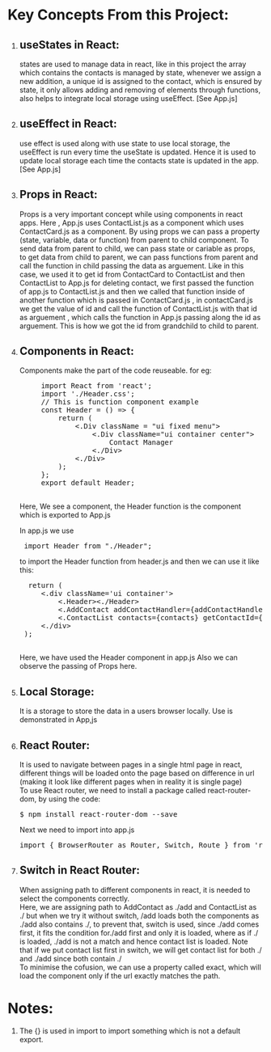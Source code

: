 # Key Concepts From this Project:

1) ## useStates in React: 
    states are used to manage data in react, like in this project the array which contains the contacts is managed by state, whenever we assign a new addition, a unique id is assigned to the contact, which is ensured by state, it only allows adding and removing of elements through functions, also helps to integrate local storage using useEffect. [See App.js]

2) ## useEffect in React:
    use effect is used along with use state to use local storage, the useEffect is run every time the useState is updated. Hence it is used to update local storage each time the contacts state is updated in the app. [See App.js]

3) ## Props in React:
    Props is a very important concept while using components in react apps. Here , App.js uses ContactList.js as a component which uses ContactCard.js as a component. By using props we can pass a property (state, variable, data or function) from parent to child component. To send data from parent to child, we can pass state or cariable as props, to get data from child to parent, we can pass functions from parent and call the function in child passing the data as arguement. Like in this case, we used it to get id from ContactCard to ContactList and then ContactList to App.js for deleting contact, we first passed the function of app.js to ContactList.js and then we called that function inside of another function which is passed in ContactCard.js , in contactCard.js we get the value of id and call the function of ContactList.js with that id as arguement , which calls the function in App.js passing along the id as arguement. This is how we got the id from grandchild to child to parent.

4) ## Components in React:
    Components make the part of the code reuseable. for eg:
    <pre>
        import React from 'react';
        import './Header.css';
        // This is function component example
        const Header = () => {
            return (
                <.Div className = "ui fixed menu">
                    <.Div className="ui container center">
                        Contact Manager
                    <./Div>
                <./Div>
            );
        };
        export default Header;
    </pre>
    Here, We see a component, the Header function is the component which is exported to App.js

    In app.js we use <pre> import Header from "./Header"; </pre> to import the Header function from header.js and then we can use it like this:

    <pre>
     return (
        <.div className='ui container'>
            <.Header><./Header>
            <.AddContact addContactHandler={addContactHandler}><./AddContact>
            <.ContactList contacts={contacts} getContactId={removeContactHandler}><./ContactList>
        <./div>
    );
    </pre>

    Here, we have used the Header component in app.js
    Also we can observe the passing of Props here.

5) ## Local Storage:
    It is a storage to store the data in a users browser locally. Use is demonstrated in App,js

6) ## React Router:
    It is used to navigate between pages in a single html page in react, different things will be loaded onto the page based on difference in url (making it look like different pages when in reality it is single page)<br>
    To use React router, we need to install a package called react-router-dom, by using the code:
    <pre>$ npm install react-router-dom --save</pre>
    Next we need to import into app.js
    <pre>import { BrowserRouter as Router, Switch, Route } from 'react-router-dom';</pre>

7) ## Switch in React Router:
    When assigning path to different components in react, it is needed to select the components correctly.<br>
    Here, we are assigning path to AddContact as ./add and ContactList as ./ but when we try it without switch, /add loads both the components as ./add also contains ./, to prevent that, switch is used, since ./add comes first, it fits the condition for./add first and only it is loaded, where as if ./ is loaded, ./add is not a match and hence contact list is loaded. Note that if we put contact list first in switch, we will get contact list for both ./ and ./add since both contain ./<br>
    To minimise the cofusion, we can use a property called exact, which will load the component only if the url exactly matches the path.


# Notes:

1) The {} is used in import to import something which is not a default export.